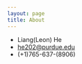 ```yaml
---
layout: page
title: About
---
```


<body class="theme-base-0c">
</body>
<body class="sidebar-overlay">
</body>

*    Liang(Leon) He
*    [he202@purdue.edu](mailto:he202@purdue.edu)
*    (+1)765-637-(8906)

